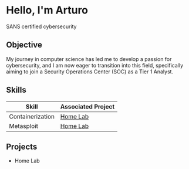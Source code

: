 # Hello, I'm Arturo


SANS certified cybersecurity 

## Objective

My journey in computer science has led me to develop a passion for cybersecurity, and I am now eager to transition into this field, specifically aiming to join a Security Operations Center (SOC) as a Tier 1 Analyst.

## Skills

| Skill                                           | Associated Project         |
|------------------------------------------------ |----------------------------|
| Containerization                                | <a href="https://google.com">Home Lab</a>|
| Metasploit                                      | <a href="https://google.com">Home Lab</a>|


## Projects
- Home Lab
